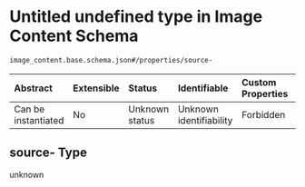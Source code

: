 # Untitled undefined type in Image Content Schema

```txt
image_content.base.schema.json#/properties/source-
```



| Abstract            | Extensible | Status         | Identifiable            | Custom Properties | Additional Properties | Access Restrictions | Defined In                                                                                        |
| :------------------ | :--------- | :------------- | :---------------------- | :---------------- | :-------------------- | :------------------ | :------------------------------------------------------------------------------------------------ |
| Can be instantiated | No         | Unknown status | Unknown identifiability | Forbidden         | Allowed               | none                | [image\_content.base.schema.json\*](../out/image_content.base.schema.json "open original schema") |

## source- Type

unknown
